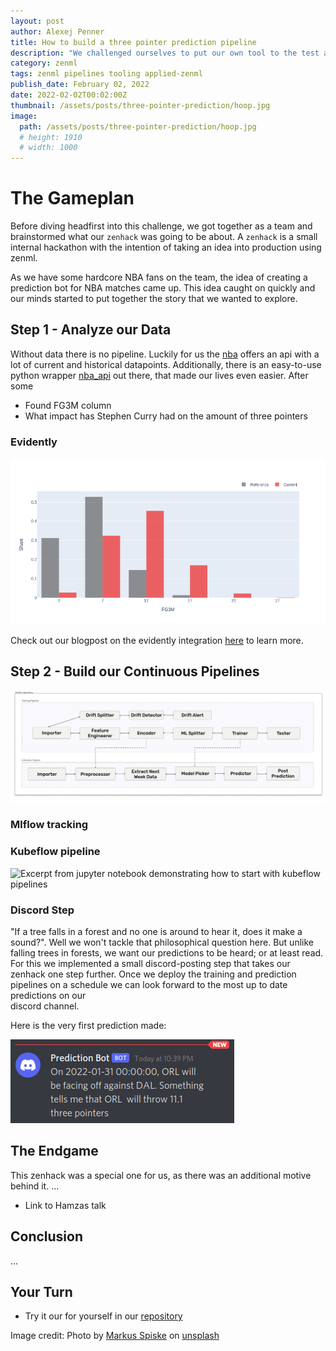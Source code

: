 ```yaml
---
layout: post 
author: Alexej Penner 
title: How to build a three pointer prediction pipeline 
description: "We challenged ourselves to put our own tool to the test and set up a few pipelines to answer two questions: Did Steph Curry change the game? And how many three pointers will be in the next NBA Game?"
category: zenml 
tags: zenml pipelines tooling applied-zenml  
publish_date: February 02, 2022 
date: 2022-02-02T00:02:00Z 
thumbnail: /assets/posts/three-pointer-prediction/hoop.jpg 
image:
  path: /assets/posts/three-pointer-prediction/hoop.jpg
  # height: 1910
  # width: 1000
---
```



# The Gameplan

Before diving headfirst into this challenge, we got together as a team and brainstormed what our `zenhack` was going to
be about. A `zenhack` is a small internal hackathon with the intention of taking an idea into production using zenml. 

As we have some hardcore NBA fans on the team, the idea of creating a prediction bot for NBA matches came up. This idea
caught on quickly and our minds started to put together the story that we wanted to explore.

## Step 1 - Analyze our Data

Without data there is no pipeline. Luckily for us the [nba](www.nba.com) offers an api with a lot of current and
historical datapoints. Additionally, there is an easy-to-use python wrapper 
[nba_api](https://readthedocs.org/projects/nba-api/) out there, that made our lives even easier. After some

* Found FG3M column
* What impact has Stephen Curry had on the amount of three pointers

### Evidently 

![](../assets/posts/three-pointer-prediction/currys_drift.png "Distribution of three pointers before and after the legendary GSWvsOKC")

Check out our blogpost on the evidently integration [here](https://blog.zenml.io/zenml-loves-evidently/) to learn more.


## Step 2 - Build our Continuous Pipelines 

![](../assets/posts/three-pointer-prediction/Training_and_Inference_Pipeline.png "Diagram showing the planned Architecture")


### Mlflow tracking


### Kubeflow pipeline

![](../assets/posts/three-pointer-prediction/kubeflowstack.png "Excerpt from jupyter notebook demonstrating
how to start with kubeflow pipelines")


### Discord Step

"If a tree falls in a forest and no one is around to hear it, does it make a sound?". Well we won't tackle that 
philosophical question here. But unlike falling trees in forests, we want our predictions to be heard; or at least read. 
For this we implemented a small discord-posting step that takes our zenhack one step further. Once we deploy the 
training and prediction pipelines on a schedule we can look forward to the most up to date predictions on our  
discord channel.

Here is the very first prediction made:

![](../assets/posts/three-pointer-prediction/Prediction.png "Diagram showing the planned Architecture")


## The Endgame

This zenhack was a special one for us, as there was an additional motive behind it. ...

* Link to Hamzas talk 


## Conclusion

...

## Your Turn

* Try it our for yourself in our [repository](https://github.com/zenml-io/nba-ml-pipeline)

Image credit: Photo by [Markus Spiske](https://unsplash.com/@markusspiske) on [unsplash](https://unsplash.com)
